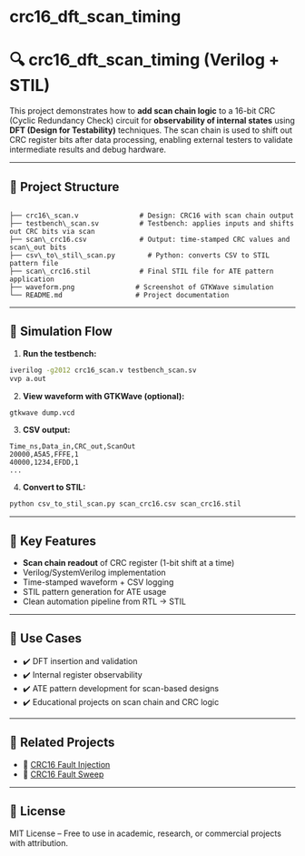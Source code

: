# crc16_dft_scan_timing

# 🔍 crc16_dft_scan_timing (Verilog + STIL)

This project demonstrates how to **add scan chain logic** to a 16-bit CRC (Cyclic Redundancy Check) circuit for **observability of internal states** using **DFT (Design for Testability)** techniques. The scan chain is used to shift out CRC register bits after data processing, enabling external testers to validate intermediate results and debug hardware.

---

## 📁 Project Structure

```

├── crc16\_scan.v               # Design: CRC16 with scan chain output
├── testbench\_scan.sv          # Testbench: applies inputs and shifts out CRC bits via scan
├── scan\_crc16.csv             # Output: time-stamped CRC values and scan\_out bits
├── csv\_to\_stil\_scan.py        # Python: converts CSV to STIL pattern file
├── scan\_crc16.stil            # Final STIL file for ATE pattern application
├── waveform.png               # Screenshot of GTKWave simulation
└── README.md                  # Project documentation

````

---

## 🧪 Simulation Flow

1. **Run the testbench:**

```bash
iverilog -g2012 crc16_scan.v testbench_scan.sv
vvp a.out
````

2. **View waveform with GTKWave (optional):**

```bash
gtkwave dump.vcd
```

3. **CSV output:**

```
Time_ns,Data_in,CRC_out,ScanOut
20000,A5A5,FFFE,1
40000,1234,EFDD,1
...
```

4. **Convert to STIL:**

```bash
python csv_to_stil_scan.py scan_crc16.csv scan_crc16.stil
```

---

## 🔧 Key Features

* **Scan chain readout** of CRC register (1-bit shift at a time)
* Verilog/SystemVerilog implementation
* Time-stamped waveform + CSV logging
* STIL pattern generation for ATE usage
* Clean automation pipeline from RTL → STIL

---

## 🎯 Use Cases

* ✔️ DFT insertion and validation
* ✔️ Internal register observability
* ✔️ ATE pattern development for scan-based designs
* ✔️ Educational projects on scan chain and CRC logic

---

## 📎 Related Projects

* 🔗 [CRC16 Fault Injection](https://github.com/mstarefinaktar/crc16_fault_injection)
* 🔗 [CRC16 Fault Sweep](https://github.com/mstarefinaktar/crc16_fault_sweep)

---

## 📄 License

MIT License – Free to use in academic, research, or commercial projects with attribution.

